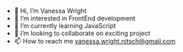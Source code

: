 - 👋 Hi, I’m Vanessa Wright
- 👀 I’m interested in FrontEnd development
- 🌱 I’m currently learning JavaScript
- 💞️ I’m looking to collaborate on exciting project
- 📫 How to reach me vanessa.wright.nitsch@gmail.com

<!---
vcown/vcown is a ✨ special ✨ repository because its `README.md` (this file) appears on your GitHub profile.
You can click the Preview link to take a look at your changes.
--->
